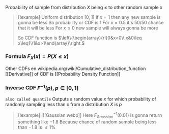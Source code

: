 Probability of sample from distribution $X$ 
being $\leq$ to other random sample $x$
> [!example] Uniform distribution $[0;1]$
> If $x=1$ then any new sample is gonna be less
> So probability or CDF is $1$
> For $x=0.5$ it's 50/50 chance that it will be less
> For $x\leq0$ new sample will always gonna be more
> 
> So CDF function is
> $\left\{\begin{array}{rl}0&x<0\\ x&0\leq x\leq1\\1&x>1\end{array}\right.$
### Formula $F_X(x)=P(X\leq x)$
Other CDFs en.wikipedia.org/wiki/Cumulative_distribution_function
[[Derivative]] of CDF is [[Probability Density Function]]
### Inverse CDF $F^{-1}(p),p\in[0,1]$
`also called quantile`
Outputs a random value $x$ for which probability of randomly sampling 
less than $x$ from a distribution $X$ is $p$
>[!example]
>![[Gaussian.webp]]
>Here  $F_{Gaussian}^{-1}(0.01)$ is gonna return something like $-1.8$
>Because chance of random sample being less than $-1.8$
>Is $\leq1\%$
